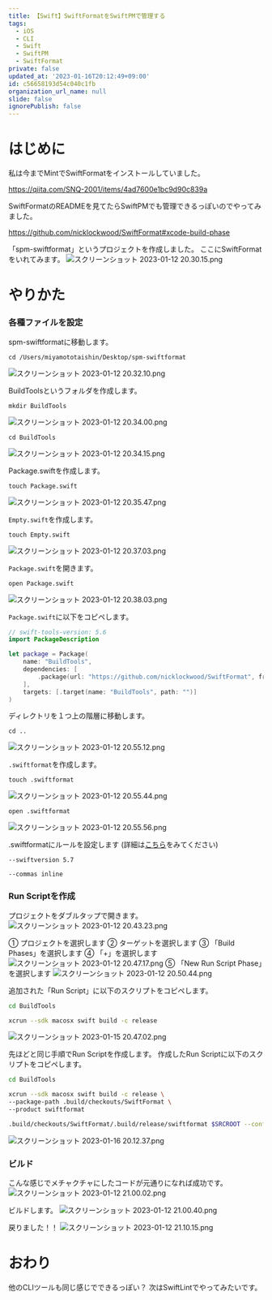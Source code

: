 ```yaml
---
title: 【Swift】SwiftFormatをSwiftPMで管理する
tags:
  - iOS
  - CLI
  - Swift
  - SwiftPM
  - SwiftFormat
private: false
updated_at: '2023-01-16T20:12:49+09:00'
id: c56658193d54c040c1fb
organization_url_name: null
slide: false
ignorePublish: false
---
```

# はじめに
私は今までMintでSwiftFormatをインストールしていました。

https://qiita.com/SNQ-2001/items/4ad7600e1bc9d90c839a

SwiftFormatのREADMEを見てたらSwiftPMでも管理できるっぽいのでやってみました。

https://github.com/nicklockwood/SwiftFormat#xcode-build-phase

「spm-swiftformat」というプロジェクトを作成しました。
ここにSwiftFormatをいれてみます。
![スクリーンショット 2023-01-12 20.30.15.png](https://qiita-image-store.s3.ap-northeast-1.amazonaws.com/0/1745371/7853a630-94ab-b9dd-cb26-fccde6e26feb.png)

# やりかた
### 各種ファイルを設定
spm-swiftformatに移動します。
```:ターミナル
cd /Users/miyamototaishin/Desktop/spm-swiftformat
```
![スクリーンショット 2023-01-12 20.32.10.png](https://qiita-image-store.s3.ap-northeast-1.amazonaws.com/0/1745371/afb5a3ff-a7a3-4c91-f5fa-a94832d1f347.png)

BuildToolsというフォルダを作成します。
```:ターミナル
mkdir BuildTools
```
![スクリーンショット 2023-01-12 20.34.00.png](https://qiita-image-store.s3.ap-northeast-1.amazonaws.com/0/1745371/c7530de9-7d78-2fb3-9f8b-f5b336a93ed2.png)

```:ターミナル
cd BuildTools
```
![スクリーンショット 2023-01-12 20.34.15.png](https://qiita-image-store.s3.ap-northeast-1.amazonaws.com/0/1745371/f70c3ce2-a29b-7476-1b34-35d05dd9632a.png)

Package.swiftを作成します。
```:ターミナル
touch Package.swift
```
![スクリーンショット 2023-01-12 20.35.47.png](https://qiita-image-store.s3.ap-northeast-1.amazonaws.com/0/1745371/9d78c4c1-e9b3-1506-2605-9ebf532c5d80.png)

`Empty.swift`を作成します。
```:ターミナル
touch Empty.swift
```
![スクリーンショット 2023-01-12 20.37.03.png](https://qiita-image-store.s3.ap-northeast-1.amazonaws.com/0/1745371/1d875d67-24af-1dc7-b6d8-1b2e097d55df.png)

`Package.swift`を開きます。
```:ターミナル
open Package.swift
```
![スクリーンショット 2023-01-12 20.38.03.png](https://qiita-image-store.s3.ap-northeast-1.amazonaws.com/0/1745371/3047bd6a-f0b2-774a-83e9-566342ad0b8d.png)

`Package.swift`に以下をコピペします。
```swift:Package.swift
// swift-tools-version: 5.6
import PackageDescription

let package = Package(
    name: "BuildTools",
    dependencies: [
        .package(url: "https://github.com/nicklockwood/SwiftFormat", from: "0.50.7")
    ],
    targets: [.target(name: "BuildTools", path: "")]
)
```

ディレクトリを１つ上の階層に移動します。
```:ターミナル
cd ..
```
![スクリーンショット 2023-01-12 20.55.12.png](https://qiita-image-store.s3.ap-northeast-1.amazonaws.com/0/1745371/ca3230f7-b6c8-c074-9a30-d6c06eb82e62.png)

`.swiftformat`を作成します。
```:ターミナル
touch .swiftformat
```
![スクリーンショット 2023-01-12 20.55.44.png](https://qiita-image-store.s3.ap-northeast-1.amazonaws.com/0/1745371/e06e3e1f-8679-7067-f87c-0ab0f41cf2a5.png)

```:ターミナル
open .swiftformat
```
![スクリーンショット 2023-01-12 20.55.56.png](https://qiita-image-store.s3.ap-northeast-1.amazonaws.com/0/1745371/4d9b606b-e8e1-90c3-4d34-cefcd09759c1.png)

.swiftformatにルールを設定します
(詳細は[こちら](https://github.com/nicklockwood/SwiftFormat/blob/master/Rules.md)をみてください)
```.swiftformat
--swiftversion 5.7

--commas inline
```

### Run Scriptを作成
プロジェクトをダブルタップで開きます。
![スクリーンショット 2023-01-12 20.43.23.png](https://qiita-image-store.s3.ap-northeast-1.amazonaws.com/0/1745371/f65766fd-f5ac-2112-e4aa-f3f5a50a2c86.png)

① プロジェクトを選択します
② ターゲットを選択します
③ 「Build Phases」を選択します
④ 「+」を選択します
![スクリーンショット 2023-01-12 20.47.17.png](https://qiita-image-store.s3.ap-northeast-1.amazonaws.com/0/1745371/63e4fb73-a79b-7924-541c-9bd3195a5400.png)
⑤ 「New Run Script Phase」を選択します
![スクリーンショット 2023-01-12 20.50.44.png](https://qiita-image-store.s3.ap-northeast-1.amazonaws.com/0/1745371/c0f00efc-91af-182b-1e8a-56b809b14462.png)

追加された「Run Script」に以下のスクリプトをコピペします。
```sh
cd BuildTools

xcrun --sdk macosx swift build -c release
```
![スクリーンショット 2023-01-15 20.47.02.png](https://qiita-image-store.s3.ap-northeast-1.amazonaws.com/0/1745371/1c06f195-e643-c73b-79d5-b3acd3f5ef23.png)

先ほどと同じ手順でRun Scriptを作成します。
作成したRun Scriptに以下のスクリプトをコピペします。
```sh
cd BuildTools

xcrun --sdk macosx swift build -c release \
--package-path .build/checkouts/SwiftFormat \
--product swiftformat

.build/checkouts/SwiftFormat/.build/release/swiftformat $SRCROOT --config $SRCROOT/.swiftformat --swiftversion 5.7
```
![スクリーンショット 2023-01-16 20.12.37.png](https://qiita-image-store.s3.ap-northeast-1.amazonaws.com/0/1745371/176c63d1-f6d2-b20f-e130-c285b10e68fa.png)

### ビルド
こんな感じでメチャクチャにしたコードが元通りになれば成功です。
![スクリーンショット 2023-01-12 21.00.02.png](https://qiita-image-store.s3.ap-northeast-1.amazonaws.com/0/1745371/f428b63e-af0d-f6f8-0c9d-2a3c68791cdf.png)

ビルドします。
![スクリーンショット 2023-01-12 21.00.40.png](https://qiita-image-store.s3.ap-northeast-1.amazonaws.com/0/1745371/8f8683e3-5129-1252-5d25-5ede37fc32df.png)

戻りました！！
![スクリーンショット 2023-01-12 21.10.15.png](https://qiita-image-store.s3.ap-northeast-1.amazonaws.com/0/1745371/afe15699-6a6e-a007-10cf-6c7ca7ca600b.png)

# おわり
他のCLIツールも同じ感じでできるっぽい？
次はSwiftLintでやってみたいです。
